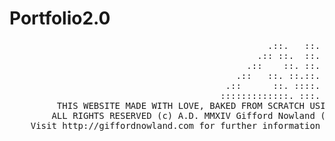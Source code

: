 Portfolio2.0
============
<pre>
                                                 .::.   ::.
                                               .:: ::.  ::.
                                             .::    ::. ::.
                                           .::   ::. ::.::.
                                         .::      ::. ::::.
                                        :::::::::::::. :::.
         THIS WEBSITE MADE WITH LOVE, BAKED FROM SCRATCH USING ONLY THE FINEST INGREDIENTS.
        ALL RIGHTS RESERVED (c) A.D. MMXIV Gifford Nowland (except where otherwise credited)
    Visit http://giffordnowland.com for further information and freelance/employment inquiries.
</pre>
